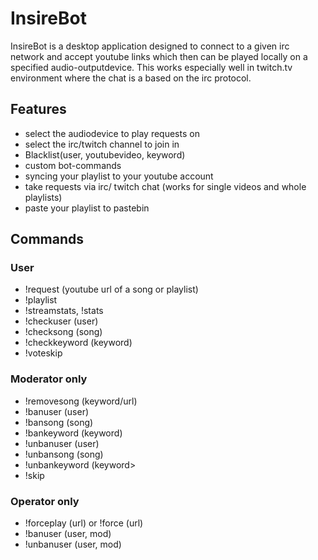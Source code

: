 # InsireBot
InsireBot is a desktop application designed to connect to a given irc network and accept youtube 
links which then can be played locally on a specified audio-outputdevice. 
This works especially well in twitch.tv environment where the chat is a based on the irc protocol.

## Features

- select the audiodevice to play requests on
- select the irc/twitch channel to join in
- Blacklist(user, youtubevideo, keyword)
- custom bot-commands
- syncing your playlist to your youtube account
- take requests via irc/ twitch chat (works for single videos and whole playlists)
- paste your playlist to pastebin

## Commands
### User

- !request (youtube url of a song or playlist)
- !playlist
- !streamstats, !stats
- !checkuser (user)
- !checksong (song)
- !checkkeyword (keyword)
- !voteskip 

### Moderator only

- !removesong (keyword/url)
- !banuser (user)
- !bansong (song)
- !bankeyword (keyword)
- !unbanuser (user)
- !unbansong (song)
- !unbankeyword (keyword>
- !skip 

### Operator only

- !forceplay (url) or !force (url)
- !banuser (user, mod)
- !unbanuser (user, mod) 

